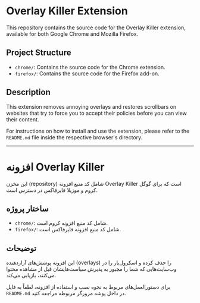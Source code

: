 # Overlay Killer Extension

This repository contains the source code for the Overlay Killer extension, available for both Google Chrome and Mozilla Firefox.

## Project Structure

*   `chrome/`: Contains the source code for the Chrome extension.
*   `firefox/`: Contains the source code for the Firefox add-on.

## Description

This extension removes annoying overlays and restores scrollbars on websites that try to force you to accept their policies before you can view their content.

For instructions on how to install and use the extension, please refer to the `README.md` file inside the respective browser's directory.

---
# افزونه Overlay Killer

این مخزن (repository) شامل کد منبع افزونه Overlay Killer است که برای گوگل کروم و موزیلا فایرفاکس در دسترس است.

## ساختار پروژه

*   `chrome/`: شامل کد منبع افزونه کروم است.
*   `firefox/`: شامل کد منبع افزونه فایرفاکس است.

## توضیحات

این افزونه پوشش‌های آزاردهنده (overlays) را حذف کرده و اسکرول‌بار را در وب‌سایت‌هایی که شما را مجبور به پذیرش سیاست‌هایشان قبل از مشاهده محتوا می‌کنند، بازیابی می‌کند.

برای دستورالعمل‌های مربوط به نحوه نصب و استفاده از افزونه، لطفاً به فایل `README.md` در داخل پوشه مرورگر مربوطه مراجعه کنید.